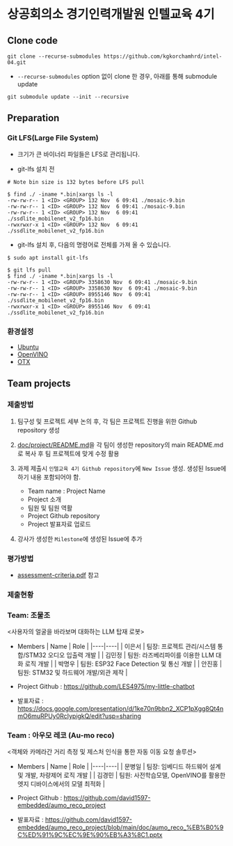# 상공회의소 경기인력개발원 인텔교육 4기

## Clone code 

```shell
git clone --recurse-submodules https://github.com/kgkorchamhrd/intel-04.git
```

* `--recurse-submodules` option 없이 clone 한 경우, 아래를 통해 submodule update

```shell
git submodule update --init --recursive
```

## Preparation

### Git LFS(Large File System)

* 크기가 큰 바이너리 파일들은 LFS로 관리됩니다.

* git-lfs 설치 전

```shell
# Note bin size is 132 bytes before LFS pull

$ find ./ -iname *.bin|xargs ls -l
-rw-rw-r-- 1 <ID> <GROUP> 132 Nov  6 09:41 ./mosaic-9.bin
-rw-rw-r-- 1 <ID> <GROUP> 132 Nov  6 09:41 ./mosaic-9.bin
-rw-rw-r-- 1 <ID> <GROUP> 132 Nov  6 09:41 ./ssdlite_mobilenet_v2_fp16.bin
-rwxrwxr-x 1 <ID> <GROUP> 132 Nov  6 09:41 ./ssdlite_mobilenet_v2_fp16.bin
```

* git-lfs 설치 후, 다음의 명령어로 전체를 가져 올 수 있습니다.

```shell
$ sudo apt install git-lfs

$ git lfs pull
$ find ./ -iname *.bin|xargs ls -l
-rw-rw-r-- 1 <ID> <GROUP> 3358630 Nov  6 09:41 ./mosaic-9.bin
-rw-rw-r-- 1 <ID> <GROUP> 3358630 Nov  6 09:41 ./mosaic-9.bin
-rw-rw-r-- 1 <ID> <GROUP> 8955146 Nov  6 09:41 ./ssdlite_mobilenet_v2_fp16.bin
-rwxrwxr-x 1 <ID> <GROUP> 8955146 Nov  6 09:41 ./ssdlite_mobilenet_v2_fp16.bin
```

### 환경설정

* [Ubuntu](./doc/environment/ubuntu.md)
* [OpenVINO](./doc/environment/openvino.md)
* [OTX](./doc/environment/otx.md)

## Team projects

### 제출방법

1. 팀구성 및 프로젝트 세부 논의 후, 각 팀은 프로젝트 진행을 위한 Github repository 생성

2. [doc/project/README.md](./doc/project/README.md)을 각 팀이 생성한 repository의 main README.md로 복사 후 팀 프로젝트에 맞게 수정 활용

3. 과제 제출시 `인텔교육 4기 Github repository`에 `New Issue` 생성. 생성된 Issue에 하기 내용 포함되어야 함.

    * Team name : Project Name
    * Project 소개
    * 팀원 및 팀원 역활
    * Project Github repository
    * Project 발표자료 업로드

4. 강사가 생성한 `Milestone`에 생성된 Issue에 추가 

### 평가방법

* [assessment-criteria.pdf](./doc/project/assessment-criteria.pdf) 참고

### 제출현황

### Team: 조물조
<사용자의 얼굴을 바라보며 대화하는 LLM 탑재 로봇>
* Members
  | Name | Role |
  |----|----|
  | 이은서 | 팀장: 프로젝트 관리/시스템 통합/STM32 오디오 입출력 개발 |
  | 김민정 | 팀원: 라즈베리파이를 이용한 LLM 대화 로직 개발 |
  | 박명우 | 팀원: ESP32 Face Detection 및 통신 개발 |
  | 안진홍 | 팀원: STM32 및 하드웨어 개발/외관 제작 |

* Project Github : https://github.com/LES4975/my-little-chatbot
* 발표자료 : https://docs.google.com/presentation/d/1ke70n9bbn2_XCP1pXgg8Qt4nmO6muRPUy0RcIypigkQ/edit?usp=sharing

### Team : 아우모 레코 (Au-mo reco)
<객체와 카메라간 거리 측정 및 제스처 인식을 통한 자동 이동 요청 솔루션>
* Members
  | Name | Role |
  |----|----|
  | 문병일 | 팀장: 임베디드 하드웨어 설계 및 개발, 차량제어 로직 개발 |
  | 김경민 | 팀원: 사전학습모델, OpenVINO를 활용한 엣지 디바이스에서의 모델 최적화  |

* Project Github : https://github.com/david1597-embedded/aumo_reco_project
* 발표자료 : https://github.com/david1597-embedded/aumo_reco_project/blob/main/doc/aumo_reco_%EB%B0%9C%ED%91%9C%EC%9E%90%EB%A3%8C1.pptx


